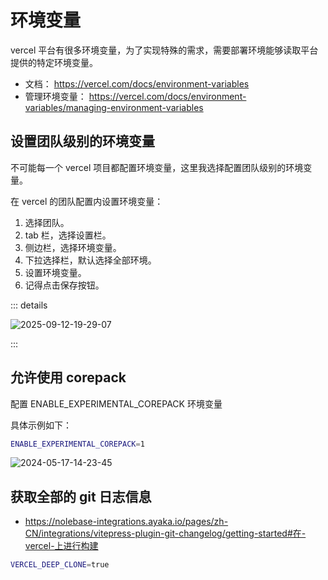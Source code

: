 # 环境变量

vercel 平台有很多环境变量，为了实现特殊的需求，需要部署环境能够读取平台提供的特定环境变量。

- 文档： https://vercel.com/docs/environment-variables
- 管理环境变量： https://vercel.com/docs/environment-variables/managing-environment-variables

## 设置团队级别的环境变量

不可能每一个 vercel 项目都配置环境变量，这里我选择配置团队级别的环境变量。

在 vercel 的团队配置内设置环境变量：

1. 选择团队。
2. tab 栏，选择设置栏。
3. 侧边栏，选择环境变量。
4. 下拉选择栏，默认选择全部环境。
5. 设置环境变量。
6. 记得点击保存按钮。

::: details

![2025-09-12-19-29-07](https://gh-img-store.ruan-cat.com/img/2025-09-12-19-29-07.png)

:::

## 允许使用 corepack

配置 ENABLE_EXPERIMENTAL_COREPACK 环境变量

具体示例如下：

```bash
ENABLE_EXPERIMENTAL_COREPACK=1
```

![2024-05-17-14-23-45](https://gh-img-store.ruan-cat.com/img/2024-05-17-14-23-45.png)

## 获取全部的 git 日志信息

- https://nolebase-integrations.ayaka.io/pages/zh-CN/integrations/vitepress-plugin-git-changelog/getting-started#在-vercel-上进行构建

```bash
VERCEL_DEEP_CLONE=true
```

